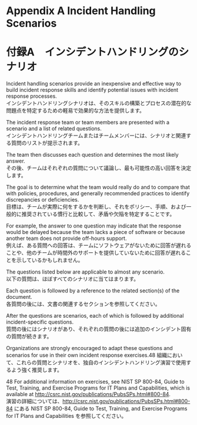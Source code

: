 # Appendix A Incident Handling Scenarios
# 付録A　インシデントハンドリングのシナリオ

Incident handling scenarios provide an inexpensive and effective way to build incident response skills and identify potential issues with incident response processes.  
インシデントハンドリングシナリオは、そのスキルの構築とプロセスの潜在的な問題点を特定するための軽易で効果的な方法を提供します。 

The incident response team or team members are presented with a scenario and a list of related questions.  
インシデントハンドリングチームまたはチームメンバーには、シナリオと関連する質問のリストが提示されます。 

The team then discusses each question and determines the most likely answer.  
その後、チームはそれぞれの質問について議論し、最も可能性の高い回答を決定します。 

The goal is to determine what the team would really do and to compare that with policies, procedures, and generally recommended practices to identify discrepancies or deficiencies.  
目標は、チームが実際に何をするかを判断し、それをポリシー、手順、および一般的に推奨されている慣行と比較して、矛盾や欠陥を特定することです。 

For example, the answer to one question may indicate that the response would be delayed because the team lacks a piece of software or because another team does not provide off-hours support.  
例えば、ある質問への回答は、チームにソフトウェアがないために回答が遅れることや、他のチームが時間外のサポートを提供していないために回答が遅れることを示しているかもしれません。 

The questions listed below are applicable to almost any scenario.  
以下の質問は、ほぼすべてのシナリオに当てはまります。 

Each question is followed by a reference to the related section(s) of the document.  
各質問の後には、文書の関連するセクションを参照してください。 

After the questions are scenarios, each of which is followed by additional incident-specific questions.  
質問の後にはシナリオがあり、それぞれの質問の後には追加のインシデント固有の質問が続きます。

Organizations are strongly encouraged to adapt these questions and scenarios for use in their own incident response exercises.48
組織において、これらの質問とシナリオを、独自のインシデントハンドリング演習で使用するよう強く推奨します。

48
For additional information on exercises, see NIST SP 800-84, Guide to Test, Training, and Exercise Programs for IT Plans and Capabilities, which is available at http://csrc.nist.gov/publications/PubsSPs.html#800-84.  
演習の詳細については、http://csrc.nist.gov/publications/PubsSPs.html#800-84 にある NIST SP 800-84, Guide to Test, Training, and Exercise Programs for IT Plans and Capabilities を参照してください。